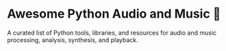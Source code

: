 # Awesome Python Audio and Music 🎵

A curated list of Python tools, libraries, and resources for audio and music processing, analysis, synthesis, and playback.

